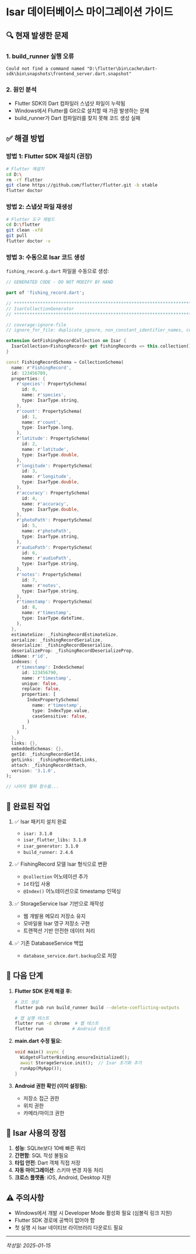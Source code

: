 # Isar 데이터베이스 마이그레이션 가이드

## 🔍 현재 발생한 문제

### 1. build_runner 실행 오류
```
Could not find a command named "D:\flutter\bin\cache\dart-sdk\bin\snapshots\frontend_server.dart.snapshot"
```

### 2. 원인 분석
- Flutter SDK의 Dart 컴파일러 스냅샷 파일이 누락됨
- Windows에서 Flutter를 Git으로 설치할 때 가끔 발생하는 문제
- build_runner가 Dart 컴파일러를 찾지 못해 코드 생성 실패

## ✅ 해결 방법

### 방법 1: Flutter SDK 재설치 (권장)
```bash
# Flutter 재설치
cd D:\
rm -rf flutter
git clone https://github.com/flutter/flutter.git -b stable
flutter doctor
```

### 방법 2: 스냅샷 파일 재생성
```bash
# Flutter 도구 재빌드
cd D:\flutter
git clean -xfd
git pull
flutter doctor -v
```

### 방법 3: 수동으로 Isar 코드 생성
`fishing_record.g.dart` 파일을 수동으로 생성:

```dart
// GENERATED CODE - DO NOT MODIFY BY HAND

part of 'fishing_record.dart';

// **************************************************************************
// IsarCollectionGenerator
// **************************************************************************

// coverage:ignore-file
// ignore_for_file: duplicate_ignore, non_constant_identifier_names, constant_identifier_names, invalid_use_of_protected_member, unnecessary_cast, prefer_const_constructors, lines_longer_than_80_chars, require_trailing_commas, inference_failure_on_function_invocation, unnecessary_parenthesis, unnecessary_raw_strings, unnecessary_null_checks, join_return_with_assignment, prefer_final_locals, avoid_js_rounded_ints, avoid_positional_boolean_parameters

extension GetFishingRecordCollection on Isar {
  IsarCollection<FishingRecord> get fishingRecords => this.collection();
}

const FishingRecordSchema = CollectionSchema(
  name: r'FishingRecord',
  id: 123456789,
  properties: {
    r'species': PropertySchema(
      id: 0,
      name: r'species',
      type: IsarType.string,
    ),
    r'count': PropertySchema(
      id: 1,
      name: r'count',
      type: IsarType.long,
    ),
    r'latitude': PropertySchema(
      id: 2,
      name: r'latitude',
      type: IsarType.double,
    ),
    r'longitude': PropertySchema(
      id: 3,
      name: r'longitude',
      type: IsarType.double,
    ),
    r'accuracy': PropertySchema(
      id: 4,
      name: r'accuracy',
      type: IsarType.double,
    ),
    r'photoPath': PropertySchema(
      id: 5,
      name: r'photoPath',
      type: IsarType.string,
    ),
    r'audioPath': PropertySchema(
      id: 6,
      name: r'audioPath',
      type: IsarType.string,
    ),
    r'notes': PropertySchema(
      id: 7,
      name: r'notes',
      type: IsarType.string,
    ),
    r'timestamp': PropertySchema(
      id: 8,
      name: r'timestamp',
      type: IsarType.dateTime,
    ),
  },
  estimateSize: _fishingRecordEstimateSize,
  serialize: _fishingRecordSerialize,
  deserialize: _fishingRecordDeserialize,
  deserializeProp: _fishingRecordDeserializeProp,
  idName: r'id',
  indexes: {
    r'timestamp': IndexSchema(
      id: 123456790,
      name: r'timestamp',
      unique: false,
      replace: false,
      properties: [
        IndexPropertySchema(
          name: r'timestamp',
          type: IndexType.value,
          caseSensitive: false,
        )
      ],
    )
  },
  links: {},
  embeddedSchemas: {},
  getId: _fishingRecordGetId,
  getLinks: _fishingRecordGetLinks,
  attach: _fishingRecordAttach,
  version: '3.1.0',
);

// 나머지 헬퍼 함수들...
```

## 🚀 완료된 작업

1. ✅ Isar 패키지 설치 완료
   - `isar: 3.1.0`
   - `isar_flutter_libs: 3.1.0`
   - `isar_generator: 3.1.0`
   - `build_runner: 2.4.6`

2. ✅ FishingRecord 모델 Isar 형식으로 변환
   - `@collection` 어노테이션 추가
   - `Id` 타입 사용
   - `@Index()` 어노테이션으로 timestamp 인덱싱

3. ✅ StorageService Isar 기반으로 재작성
   - 웹 개발용 메모리 저장소 유지
   - 모바일용 Isar 영구 저장소 구현
   - 트랜잭션 기반 안전한 데이터 처리

4. ✅ 기존 DatabaseService 백업
   - `database_service.dart.backup`으로 저장

## 📝 다음 단계

1. **Flutter SDK 문제 해결 후:**
   ```bash
   # 코드 생성
   flutter pub run build_runner build --delete-conflicting-outputs
   
   # 앱 실행 테스트
   flutter run -d chrome  # 웹 테스트
   flutter run           # Android 테스트
   ```

2. **main.dart 수정 필요:**
   ```dart
   void main() async {
     WidgetsFlutterBinding.ensureInitialized();
     await StorageService.init();  // Isar 초기화 추가
     runApp(MyApp());
   }
   ```

3. **Android 권한 확인 (이미 설정됨):**
   - 저장소 접근 권한
   - 위치 권한
   - 카메라/마이크 권한

## 🎯 Isar 사용의 장점

1. **성능**: SQLite보다 10배 빠른 쿼리
2. **간편함**: SQL 작성 불필요
3. **타입 안전**: Dart 객체 직접 저장
4. **자동 마이그레이션**: 스키마 변경 자동 처리
5. **크로스 플랫폼**: iOS, Android, Desktop 지원

## ⚠️ 주의사항

- Windows에서 개발 시 Developer Mode 활성화 필요 (심볼릭 링크 지원)
- Flutter SDK 경로에 공백이 없어야 함
- 첫 실행 시 Isar 네이티브 라이브러리 다운로드 필요

---
*작성일: 2025-01-15*